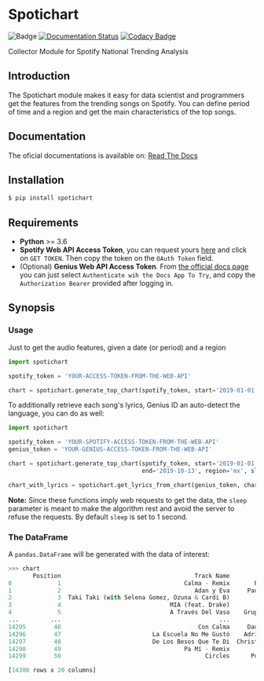 # Spotichart

![Badge](https://github.com/Manolomon/spotichart/workflows/spotichart/badge.svg) [![Documentation Status](https://readthedocs.org/projects/spotichart/badge/?version=latest)](https://spotichart.readthedocs.io/en/latest/?badge=latest) [![Codacy Badge](https://api.codacy.com/project/badge/Grade/67c312b4fdab4303a3be7516fad3d2a6)](https://www.codacy.com/manual/Manolomon/spotichart?utm_source=github.com&amp;utm_medium=referral&amp;utm_content=Manolomon/spotichart&amp;utm_campaign=Badge_Grade)

Collector Module for Spotify National Trending Analysis

## Introduction

The Spotichart module makes it easy for data scientist and programmers get the features from the trending songs on Spotify. You can define period of time and a region and get the main characteristics of the top songs.

## Documentation

The oficial documentations is available on: [Read The Docs](https://spotichart.readthedocs.io/en/latest/)

## Installation

```bash
$ pip install spotichart
```

## Requirements

  - **Python** >= 3.6
  - **Spotify Web API Access Token**, you can request yours [here](https://developer.spotify.com/console/get-audio-features-track/) and click on `GET TOKEN`. Then copy the token on the `OAuth Token` field.
  - (Optional) **Genius Web API Access Token**. From [the official docs page](https://docs.genius.com/#/search-h2) you can just select `Authenticate wih the Docs App To Try`, and copy the `Authorization Bearer` provided after logging in.

## Synopsis

### Usage

Just to get the audio features, given a date (or period) and a region

```python
import spotichart

spotify_token = 'YOUR-ACCESS-TOKEN-FROM-THE-WEB-API'

chart = spotichart.generate_top_chart(spotify_token, start='2019-01-01', end='2019-10-13', region='mx')

```

To additionally retrieve each song's lyrics, Genius ID an auto-detect the language, you can do as well:

```python
import spotichart

spotify_token = 'YOUR-SPOTIFY-ACCESS-TOKEN-FROM-THE-WEB-API'
genius_token = 'YOUR-GENIUS-ACCESS-TOKEN-FROM-THE-WEB-API'

chart = spotichart.generate_top_chart(spotify_token, start='2019-01-01',
                                      end='2019-10-13', region='mx', sleep=0.5)

chart_with_lyrics = spotichart.get_lyrics_from_chart(genius_token, chart, sleep=0.1)
```

**Note:** Since these functions imply web requests to get the data, the `sleep` parameter is meant to make the algorithm rest and avoid the server to refuse the requests. By default `sleep` is set to 1 second.

### The DataFrame

A `pandas.DataFrame` will be generated with the data of interest:

```python
>>> chart
       Position                                      Track Name           Artist  Streams  ... speechiness    tempo time_signature  valence
0             1                                   Calma - Remix       Pedro Capó   737894  ...      0.0524  126.899              4    0.761
1             2                                      Adan y Eva     Paulo Londra   415066  ...      0.3360  171.993              4    0.720
2             3  Taki Taki (with Selena Gomez, Ozuna & Cardi B)         DJ Snake   409061  ...      0.2290   95.948              4    0.591
3             4                               MIA (feat. Drake)        Bad Bunny   377855  ...      0.0621   97.062              4    0.158
4             5                               A Través Del Vaso    Grupo Arranke   346975  ...      0.0297  143.851              3    0.920
...         ...                                             ...              ...      ...  ...         ...      ...            ...      ...
14295        46                                       Con Calma     Daddy Yankee   141397  ...      0.0593   93.989              4    0.656
14296        47                          La Escuela No Me Gustó    Adriel Favela   139350  ...      0.0371  112.548              4    0.844
14297        48                          De Los Besos Que Te Di  Christian Nodal   139294  ...      0.0422  195.593              4    0.709
14298        49                                   Pa Mí - Remix            Dalex   137812  ...      0.2200  170.018              4    0.727
14299        50                                         Circles      Post Malone   131109  ...      0.0395  120.042              4    0.5

[14300 rows x 20 columns]
```
